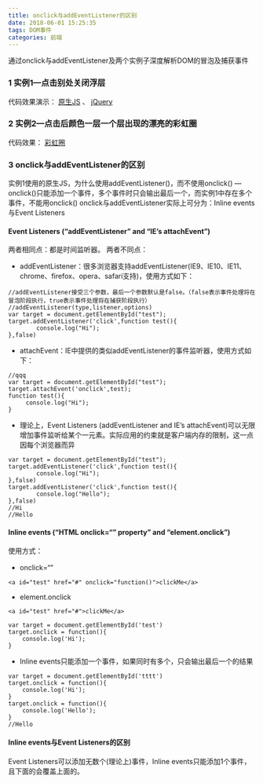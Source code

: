 ```yaml
---
title: onclick与addEventListener的区别
date: 2018-06-01 15:25:35
tags: DOM事件
categories: 前端
---
```


通过onclick与addEventListener及两个实例子深度解析DOM的冒泡及捕获事件
<escape><!-- more --></escape>
### 1  实例1—点击别处关闭浮层
代码效果演示： [原生JS](http://js.jirengu.com/voqayujovi/1/edit?html,css,js,output)  、  [jQuery](http://js.jirengu.com/redaxabamu/1/edit?html,css,js,output) 
### 2  实例2—点击后颜色一层一个层出现的漂亮的彩虹圈
代码效果： [彩虹圈](http://js.jirengu.com/havaruyele/1/edit?html,css,js,output) 
### 3  onclick与addEventListener的区别
实例1使用的原生JS，为什么使用addEventListener()，而不使用onclick() —onclick()只能添加一个事件，多个事件时只会输出最后一个，而实例1中存在多个事件，不能用onclick()
onclick与addEventListener实际上可分为：Inline events与Event Listeners
####  Event Listeners (“addEventListener” and “IE’s attachEvent”)
两者相同点：都是时间监听器。
两者不同点：
* addEventListener：很多浏览器支持addEventListener(IE9、IE10、IE11、chrome、firefox、opera、safari支持)，使用方式如下：
```
//addEventListener接受三个参数，最后一个参数默认是false。（false表示事件处理将在冒泡阶段执行，true表示事件处理将在捕获阶段执行）
//addEventListener(type,listener,options) 
var target = document.getElementById("test");
target.addEventListener('click',function test(){
        console.log("Hi");
},false)
```
* attachEvent：IE中提供的类似addEventListener的事件监听器，使用方式如下：
```
//qqq
var target = document.getElementById("test");
target.attachEvent('onclick',test);
function test(){
     console.log("Hi");
}		
```
* 理论上，Event Listeners (addEventListener and IE’s attachEvent)可以无限增加事件监听给某个一元素。实际应用的约束就是客户端内存的限制，这一点因每个浏览器而异
```
var target = document.getElementById("test");
target.addEventListener('click',function test(){
        console.log("Hi");
},false)
target.addEventListener('click',function test(){
        console.log("Hello");
},false)
//Hi
//Hello
```
#### Inline events (“HTML onclick=“” property” and “element.onclick”)
使用方式：
* onclick=“”　
```
<a id="test" href="#" onclick="function()">clickMe</a>
```
* element.onclick
```
<a id="test" href="#">clickMe</a>
 
var target = document.getElementById('test')
target.onclick = function(){
    console.log('Hi');
}
```
* Inline events只能添加一个事件，如果同时有多个，只会输出最后一个的结果
```
var target = document.getElementById('tttt')
target.onclick = function(){
    console.log('Hi');
}
target.onclick = function(){
    console.log('Hello');
}
//Hello
```

#### Inline events与Event Listeners的区别
Event Listeners可以添加无数个(理论上)事件，Inline events只能添加1个事件，且下面的会覆盖上面的。
